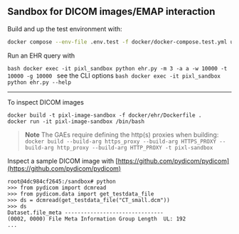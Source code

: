 ## Sandbox for DICOM images/EMAP interaction

Build and up the test environment with:

```bash
docker compose --env-file .env.test -f docker/docker-compose.test.yml up --build
```

Run an EHR query with

``bash
docker exec -it pixl_sandbox python ehr.py -m 3 -a a -w 10000 -t 10000 -g 10000
``
see the CLI options
``bash
docker exec -it pixl_sandbox python ehr.py --help
``


*** 

To inspect DICOM images
```
docker build -t pixl-image-sandbox -f docker/ehr/Dockerfile .
docker run -it pixl-image-sandbox /bin/bash
```

> **Note**
> The GAEs require defining the http(s) proxies when building:
> `docker build --build-arg https_proxy --build-arg HTTPS_PROXY --build-arg http_proxy --build-arg HTTP_PROXY -t pixl-sandbox`

Inspect a sample DICOM image with [https://github.com/pydicom/pydicom](https://github.com/pydicom/pydicom)

```
root@4dc984cf2645:/sandbox# python 
>>> from pydicom import dcmread
>>> from pydicom.data import get_testdata_file
>>> ds = dcmread(get_testdata_file("CT_small.dcm"))
>>> ds
Dataset.file_meta -------------------------------
(0002, 0000) File Meta Information Group Length  UL: 192
...
```
